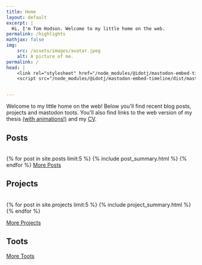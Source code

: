 ```yaml
---
title: Home
layout: default
excerpt: |
  Hi, I'm Tom Hodson. Welcome to my little home on the web.
permalink: /highlights
mathjax: false
img:
    src: /assets/images/avatar.jpeg
    alt: A picture of me.
permalink: /
head: |
    <link rel="stylesheet" href="/node_modules/@idotj/mastodon-embed-timeline/dist/mastodon-timeline.min.css">
    <script src="/node_modules/@idotj/mastodon-embed-timeline/dist/mastodon-timeline.umd.js"></script>


---
```

Welcome to my little home on the web! Below you'll find recent blog posts, projects and mastodon toots. You'll also find links to the web version of my thesis <a href = "/thesis/4_Amorphous_Kitaev_Model/4.2_AMK_Methods.html#:~:text=Figure 1:,on the torus.">(with animations!)</a> and my <a href="/cv/">CV</a>. 

## Posts
<br>
{% for post in site.posts limit:5 %}
{% include post_summary.html %}
{% endfor %}
<a href = "/blog/" class = "highlights-more">More Posts</a>

## Projects
<br>
{% for post in site.projects limit:5 %}
{% include project_summary.html %}
{% endfor %}


<a href = "/projects/" class = "highlights-more">More Projects</a>

## Toots
<div id="mt-container" class="mt-container">
  <div class="mt-body" role="feed">
    <div class="mt-loading-spinner"></div>
  </div>
</div>

<a href = "https://tech.lgbt/@Tomhodson" class = "highlights-more">More Toots</a>

<script type="module">
const myTimeline = new MastodonTimeline.Init({
  instanceUrl: "https://tech.lgbt",
  timelineType: "profile",
  userId: "109290417826726461",
  profileName: "@TomHodson",
  maxNbPostFetch: "30",
  maxNbPostShow: "5",
  hideReblog: true,
  hideReplies: true,
  hideCounterBar: true,
  disableCarousel: true,
  btnReload: "",
  btnSeeMore: "",
});

</script>